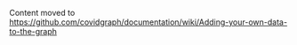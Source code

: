 Content moved to https://github.com/covidgraph/documentation/wiki/Adding-your-own-data-to-the-graph
